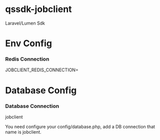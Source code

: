 # qssdk-jobclient

Laravel/Lumen Sdk

# Env Config

### Redis Connection
JOBCLIENT_REDIS_CONNECTION=

# Database Config

### Database Connection
jobclient

You need configure your config/database.php, add a DB connection that name is jobclient.
